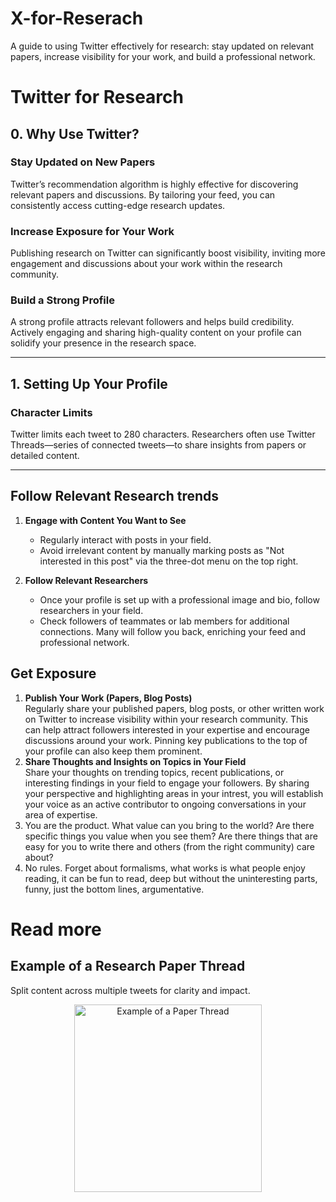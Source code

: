 # X-for-Reserach
A guide to using Twitter effectively for research: stay updated on relevant papers, increase visibility for your work, and build a professional network.


# Twitter for Research

## 0. Why Use Twitter?

### Stay Updated on New Papers
Twitter’s recommendation algorithm is highly effective for discovering relevant papers and discussions. By tailoring your feed, you can consistently access cutting-edge research updates.

### Increase Exposure for Your Work
Publishing research on Twitter can significantly boost visibility, inviting more engagement and discussions about your work within the research community.

### Build a Strong Profile <!-- isn't that the same as exposure? -->
A strong profile attracts relevant followers and helps build credibility. Actively engaging and sharing high-quality content on your profile can solidify your presence in the research space.

------

## 1. Setting Up Your Profile <!-- too basic? -->

### Character Limits
Twitter limits each tweet to 280 characters. Researchers often use Twitter Threads—series of connected tweets—to share insights from papers or detailed content.

---

## Follow Relevant Research trends

1. **Engage with Content You Want to See**  
   - Regularly interact with posts in your field.
   - Avoid irrelevant content by manually marking posts as "Not interested in this post" via the three-dot menu on the top right.

2. **Follow Relevant Researchers**  
   - Once your profile is set up with a professional image and bio, follow researchers in your field.
   - Check followers of teammates or lab members for additional connections. Many will follow you back, enriching your feed and professional network.


## Get Exposure

1. **Publish Your Work (Papers, Blog Posts)**  
   Regularly share your published papers, blog posts, or other written work on Twitter to increase visibility within your research community. This can help attract followers interested in your expertise and encourage discussions around your work.
   Pinning key publications to the top of your profile can also keep them prominent.
1. **Share Thoughts and Insights on Topics in Your Field**  
Share your thoughts on trending topics, recent publications, or interesting findings in your field to engage your followers.
By sharing your perspective and highlighting areas in your intrest, you will establish your voice as an active contributor to ongoing conversations in your area of expertise.
1. You are the product. What value can you bring to the world? Are there specific things you value when you see them? Are there things that are easy for you to write there and others (from the right community) care about?
1. No rules. Forget about formalisms, what works is what people enjoy reading, it can be fun to read, deep but without the uninteresting parts, funny, just the bottom lines, argumentative.

# Read more

## Example of a Research Paper Thread
Split content across multiple tweets for clarity and impact.
<p align="center">
  <img src="assets/example_paper_thread1.jpg" width="300" alt="Example of a Paper Thread">
</p>

